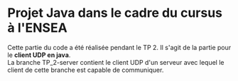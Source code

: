 # Projet Java dans le cadre du cursus à l'ENSEA
   
Cette partie du code a été réalisée pendant le TP 2. Il s'agit de la partie pour le **client UDP en java**.    
La branche TP_2-server contient le client UDP d'un serveur avec lequel le client de cette branche est capable de communiquer.    